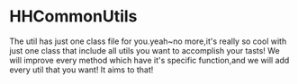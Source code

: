 # HHCommonUtils
  The util has just one class file for you.yeah~no more,it's really so cool with just one class that include all utils you want to accomplish your tasts! We will improve every method which have it's specific function,and we will add every util that you want! It aims to that!
